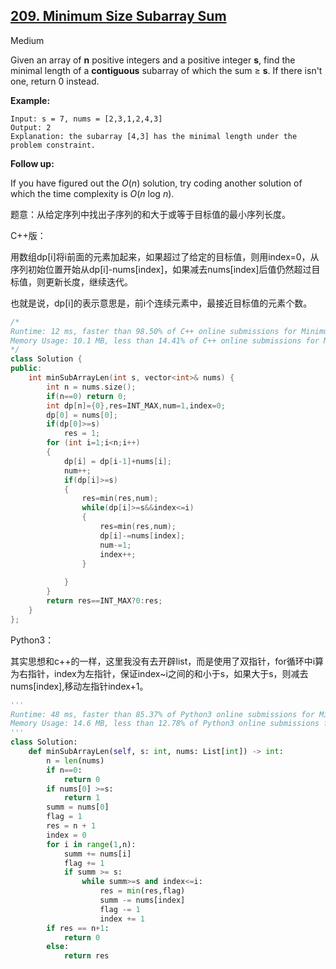 ## [209. Minimum Size Subarray Sum](https://leetcode.com/problems/minimum-size-subarray-sum/)

Medium

Given an array of **n** positive integers and a positive integer **s**, find the minimal length of a **contiguous** subarray of which the sum ≥ **s**. If there isn't one, return 0 instead.

**Example:** 

```
Input: s = 7, nums = [2,3,1,2,4,3]
Output: 2
Explanation: the subarray [4,3] has the minimal length under the problem constraint.
```

**Follow up:**

If you have figured out the *O*(*n*) solution, try coding another solution of which the time complexity is *O*(*n* log *n*). 

题意：从给定序列中找出子序列的和大于或等于目标值的最小序列长度。

C++版：

用数组dp[i]将i前面的元素加起来，如果超过了给定的目标值，则用index=0，从序列初始位置开始从dp[i]-nums[index]，如果减去nums[index]后值仍然超过目标值，则更新长度，继续迭代。



也就是说，dp[i]的表示意思是，前i个连续元素中，最接近目标值的元素个数。

```c++
/*
Runtime: 12 ms, faster than 98.50% of C++ online submissions for Minimum Size Subarray Sum.
Memory Usage: 10.1 MB, less than 14.41% of C++ online submissions for Minimum Size Subarray Sum.
*/
class Solution {
public:
    int minSubArrayLen(int s, vector<int>& nums) {
        int n = nums.size();
        if(n==0) return 0;
        int dp[n]={0},res=INT_MAX,num=1,index=0;
        dp[0] = nums[0];
        if(dp[0]>=s)
            res = 1;
        for (int i=1;i<n;i++)
        {
            dp[i] = dp[i-1]+nums[i];
            num++;
            if(dp[i]>=s)
            {
                res=min(res,num);
                while(dp[i]>=s&&index<=i)
                {
                    res=min(res,num);
                    dp[i]-=nums[index];
                    num-=1;
                    index++;
                }
            
            }
        }
        return res==INT_MAX?0:res;
    }
};
```

Python3：

其实思想和c++的一样，这里我没有去开辟list，而是使用了双指针，for循环中i算为右指针，index为左指针，保证index~i之间的和小于s，如果大于s，则减去nums[index],移动左指针index+1。

```python
'''
Runtime: 48 ms, faster than 85.37% of Python3 online submissions for Minimum Size Subarray Sum.
Memory Usage: 14.6 MB, less than 12.78% of Python3 online submissions for Minimum Size Subarray Sum.
'''
class Solution:
    def minSubArrayLen(self, s: int, nums: List[int]) -> int:
        n = len(nums)
        if n==0:
            return 0
        if nums[0] >=s:
            return 1
        summ = nums[0]
        flag = 1
        res = n + 1
        index = 0
        for i in range(1,n):
            summ += nums[i]
            flag += 1
            if summ >= s:
                while summ>=s and index<=i:
                    res = min(res,flag)
                    summ -= nums[index]
                    flag -= 1
                    index += 1
        if res == n+1:
            return 0
        else:
            return res
        
```


